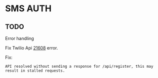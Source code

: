 # SMS AUTH

## TODO

Error handling

Fix Twilio Api [21608](https://www.twilio.com/docs/errors/21608) error.

Fix:

```
API resolved without sending a response for /api/register, this may result in stalled requests.
```
